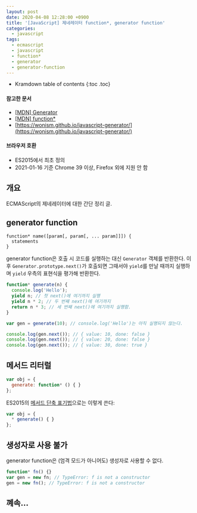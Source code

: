 ```yaml
---
layout: post
date: 2020-04-08 12:28:00 +0900
title: '[JavaScript] 제네레이터 function*, generator function'
categories:
  - javascript
tags:
  - ecmascript
  - javascript
  - function*
  - generator
  - generator-function
---
```


* Kramdown table of contents
{:toc .toc}

#### 참고한 문서

- [\[MDN\] Generator](https://developer.mozilla.org/en-US/docs/Web/JavaScript/Reference/Global_Objects/Generator)
- [\[MDN\] function\*](https://developer.mozilla.org/en-US/docs/Web/JavaScript/Reference/Statements/function*)
- [https://wonism.github.io/javascript-generator/](https://wonism.github.io/javascript-generator/)

#### 브라우저 호환

- ES2015에서 최초 정의
- 2021-01-16 기준 Chrome 39 이상, Firefox 외에 지원 안 함

## 개요

ECMAScript의 제네레이터에 대한 간단 정리 글.

## generator function

```
function* name([param[, param[, ... param]]]) {
  statements
}
```

generator function은 호출 시 코드를 실행하는 대신 `Generator` 객체를 반환한다. 이후 `Generator.prototype.next()`가 호출되면 그때서야 `yield`를 만날 때까지 실행하며 `yield` 우측의 표현식을 평가해 반환한다.

```js
function* generate(n) {
  console.log('Hello');
  yield n; // 첫 next()에 여기까지 실행
  yield n * 2; // 두 번째 next()에 여기까지
  return n * 3; // 세 번째 next()에 여기까지 실행함.
}

var gen = generate(10); // console.log('Hello')는 아직 실행되지 않는다.

console.log(gen.next()); // { value: 10, done: false }
console.log(gen.next()); // { value: 20, done: false }
console.log(gen.next()); // { value: 30, done: true }
```

## 메서드 리터럴

```js
var obj = {
  generate: function* () { }
};
```

ES2015의 [메서드 단축 표기법](https://developer.mozilla.org/en-US/docs/Web/JavaScript/Reference/Operators/Object_initializer#method_definitions)으로는 이렇게 쓴다:

```js
var obj = {
  * generate() { }
};
```

## 생성자로 사용 불가

generator function은 (엄격 모드가 아니어도) 생성자로 사용할 수 없다.

```js
function* fn() {}
var gen = new fn; // TypeError: f is not a constructor
gen = new fn(); // TypeError: f is not a constructor
```

## 꼐속...
